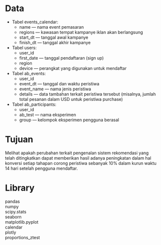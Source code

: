 # Data

- Tabel events_calendar:
    - name — nama event pemasaran
    - regions — kawasan tempat kampanye iklan akan berlangsung
    - start_dt — tanggal awal kampanye
    - finish_dt — tanggal akhir kampanye
- Tabel users:
    - user_id
    - first_date — tanggal pendaftaran (sign up)
    - region
    - device — perangkat yang digunakan untuk mendaftar
- Tabel ab_events:
    - user_id
    - event_dt — tanggal dan waktu peristiwa
    - event_name — nama jenis peristiwa
    - details — data tambahan terkait peristiwa tersebut (misalnya, jumlah total pesanan dalam USD untuk peristiwa purchase)
- Tabel ab_participants:
    - user_id
    - ab_test — nama eksperimen
    - group — kelompok eksperimen pengguna berasal

# Tujuan
Melihat apakah perubahan terkait pengenalan sistem rekomendasi yang telah ditingkatkan dapat memberikan hasil adanya peningkatan dalam hal konversi setiap tahapan corong peristiwa sebanyak 10% dalam kurun waktu 14 hari setelah pengguna mendaftar.

# Library
pandas\
numpy\
scipy.stats\
seaborn\
matplotlib.pyplot\
calendar\
plotly\
proportions_ztest